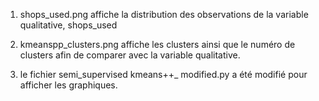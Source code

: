 1. shops_used.png affiche la distribution des observations de la variable qualitative, shops_used

2. kmeanspp_clusters.png affiche les clusters ainsi que le numéro de clusters afin de comparer avec la variable qualitative.

3. le fichier semi_supervised kmeans++_ modified.py a été modifié pour afficher les graphiques.
